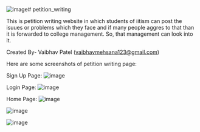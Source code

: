 ![image](https://github.com/Vaibhav10032003/Petition-Writing-/assets/77986932/0eedbf7a-2a37-4e8a-9f93-b7cc92981331)# petition_writing

This is petition writing website in which students of iitism can post the isuues or problems which they face and if many people aggres to that than it is forwarded to college management. So, that management can look into it.

Created By- Vaibhav Patel (vaibhavmehsana123@gmail.com)

Here are some screenshots of petition writing page:

Sign Up Page:
![image](https://github.com/Vaibhav10032003/Petition-Writing-/assets/77986932/17f8aa3b-896f-4b39-a2e5-12868cc13cef)

Login Page:
![image](https://github.com/Vaibhav10032003/Petition-Writing-/assets/77986932/21d1c2cb-184c-45b2-9178-2dec7ded3ad2)

Home Page:
![image](https://github.com/Vaibhav10032003/Petition-Writing-/assets/77986932/cbeb3f21-758a-4871-b810-774f3e2e94d9)

![image](https://github.com/Vaibhav10032003/Petition-Writing-/assets/77986932/f1ca78c7-e267-4798-9b6e-1a1e61052973)

![image](https://github.com/Vaibhav10032003/Petition-Writing-/assets/77986932/ecd20c1b-e365-4143-92c4-3242ae78cdb4)


